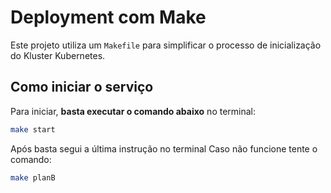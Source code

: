 # Deployment com Make

Este projeto utiliza um `Makefile` para simplificar o processo de inicialização do Kluster Kubernetes.

## Como iniciar o serviço

Para iniciar, **basta executar o comando abaixo** no terminal:

```bash
make start
```

Após basta segui a última instrução no terminal
Caso não funcione tente o comando:
```bash
make planB
```
